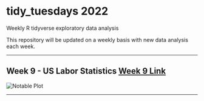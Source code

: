# tidy_tuesdays 2022
Weekly R tidyverse exploratory data analysis

This repository will be updated on a weekly basis with new data analysis each week. 


----------------------------------------------------------------------------------
## Week 9 - US Labor Statistics [Week 9 Link](https://github.com/Tgordon523/tidy_tuesdays/tree/main/03-01-2022)
![Notable Plot](https://github.com/Tgordon523/tidy_tuesdays/blob/main/03-01-2021/plots/race_weekly_earnings.png)

----------------------------------------------------------------------------------

